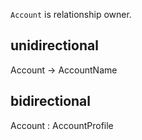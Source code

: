 

`Account` is relationship owner.

## unidirectional
Account -> AccountName

## bidirectional
Account : AccountProfile


